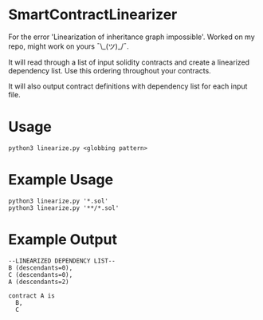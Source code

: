 # SmartContractLinearizer
For the error 'Linearization of inheritance graph impossible'. Worked on my repo, might work on yours ¯\\\_(ツ)_/¯.

It will read through a list of input solidity contracts and create a linearized dependency list. Use this ordering throughout your contracts.

It will also output contract definitions with dependency list for each input file.

# Usage
```
python3 linearize.py <globbing pattern>
```

# Example Usage
```
python3 linearize.py '*.sol' 
python3 linearize.py '**/*.sol' 
```

# Example Output
```
--LINEARIZED DEPENDENCY LIST--
B (descendants=0),
C (descendants=0),
A (descendants=2)

contract A is
  B,
  C
```
